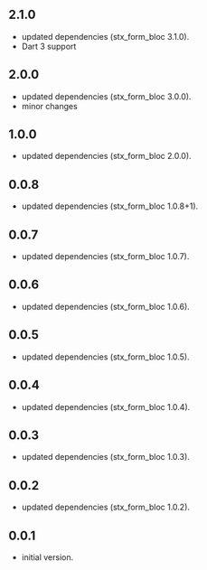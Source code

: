 ## 2.1.0

- updated dependencies (stx_form_bloc 3.1.0).
- Dart 3 support

## 2.0.0

- updated dependencies (stx_form_bloc 3.0.0).
- minor changes

## 1.0.0

- updated dependencies (stx_form_bloc 2.0.0).

## 0.0.8

- updated dependencies (stx_form_bloc 1.0.8+1).

## 0.0.7

- updated dependencies (stx_form_bloc 1.0.7).

## 0.0.6

- updated dependencies (stx_form_bloc 1.0.6).

## 0.0.5

- updated dependencies (stx_form_bloc 1.0.5).

## 0.0.4

- updated dependencies (stx_form_bloc 1.0.4).

## 0.0.3

- updated dependencies (stx_form_bloc 1.0.3).

## 0.0.2

- updated dependencies (stx_form_bloc 1.0.2).

## 0.0.1

- initial version.
